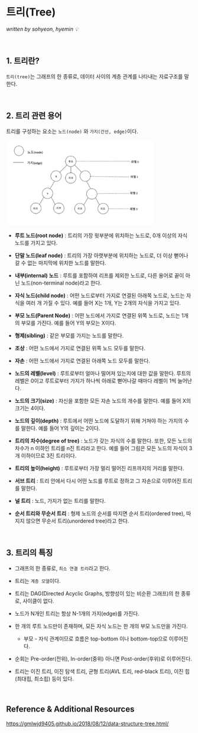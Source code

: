 # 트리(Tree)
*written by sohyeon, hyemin 💡*

<br>

## 1. 트리란?
`트리(tree)`는 그래프의 한 종류로, 데이터 사이의 계층 관계를 나타내는 자료구조를 말한다.  
  
  <br>
  
## 2. 트리 관련 용어
트리를 구성하는 요소는 `노드(node)` 와 `가지(간선, edge)`이다.  
  
<img src="./resources/Tree/tree.PNG" width="400px">  
  
* **루트 노드(root node)** : 트리의 가장 윗부분에 위치하는 노드로, 0개 이상의 자식 노드를 가지고 있다.    
  
* **단말 노드(leaf node)** : 트리의 가장 아랫부분에 위치하는 노드로, 더 이상 뻗어나갈 수 없는 마지막에 위치한 노드를 말한다.  
  
* **내부(internal) 노드** : 루트를 포함하여 리프를 제외한 노드로, 다른 용어로 끝이 아닌 노드(non-terminal node)라고 한다.  
  
* **자식 노드(child node)** : 어떤 노드로부터 가지로 연결된 아래쪽 노드로, 노드는 자식을 여러 개 가질 수 있다. 예를 들어 X는 1개, Y는 2개의 자식을 가지고 있다.  
  
* **부모 노드(Parent Node)** : 어떤 노드에서 가지로 연결된 위쪽 노드로, 노드는 1개의 부모를 가진다. 예를 들어 Y의 부모는 X이다.  
  
* **형제(sibling)** : 같은 부모를 가지는 노드를 말한다.  
  
* **조상** : 어떤 노드에서 가지로 연결된 위쪽 노드 모두를 말한다.  
  
* **자손** : 어떤 노드에서 가지로 연결된 아래쪽 노드 모두를 말한다.  
  
* **노드의 레벨(level)** : 루트로부터 얼마나 떨어져 있는지에 대한 값을 말한다. 루트의 레벨은 0이고 루트로부터 가지가 하나씩 아래로 뻗어나갈 때마다 레벨이 1씩 늘어난다.  
   
* **노드의 크기(size)** : 자신을 포함한 모든 자손 노드의 개수를 말한다. 예를 들어 X의 크기는 4이다. 
  
* **노드의 깊이(depth)** : 루트에서 어떤 노드에 도달하기 위해 거쳐야 하는 가지의 수를 말한다. 예를 들어 Y의 깊이는 2이다.  
  
 * **트리의 차수(degree of tree)** : 노드가 갖는 자식의 수를 말한다. 또한, 모든 노드의 차수가 n 이하인 트리를 n진 트리라고 한다. 예를 들어 그림은 모든 노드의 자식이 3개 이하이므로 3진 트리이다.  
   
* **트리의 높이(height)** : 루트로부터 가장 멀리 떨어진 리프까지의 거리를 말한다.  

* **서브 트리** : 트리 안에서 다시 어떤 노드를 루트로 정하고 그 자손으로 이루어진 트리를 말한다.    
    
* **널 트리** : 노드, 가지가 없는 트리를 말한다.  
  
* **순서 트리와 무순서 트리** : 형제 노드의 순서를 따지면 순서 트리(ordered tree), 따지지 않으면 무순서 트리(unordered tree)라고 한다.  

<br>

## 3. 트리의 특징
* 그래프의 한 종류로, `최소 연결 트리`라고 한다.
  
* 트리는 `계층 모델`이다.

* 트리는 DAG(Directed Acyclic Graphs, 방향성이 있는 비순환 그래프)의 한 종류로, 사이클이 없다.  
  
* 노드가 N개인 트리는 항상 N-1개의 가지(edge)를 가진다.  
  
* 한 개의 루트 노드만이 존재하며, 모든 자식 노드는 한 개의 부모 노드만을 가진다.  
    * 부모 - 자식 관계이므로 흐름은 top-bottom 이나 bottom-top으로 이루어진다.
      
* 순회는 Pre-order(전위), In-order(중위) 아니면 Post-order(후위)로 이루어진다.  
  
* 트리는 이진 트리, 이진 탐색 트리, 균형 트리(AVL 트리, red-black 트리), 이진 힙(최대힙, 최소힙) 등이 있다.  

<br>

## Reference & Additional Resources
<https://gmlwjd9405.github.io/2018/08/12/data-structure-tree.html/>

